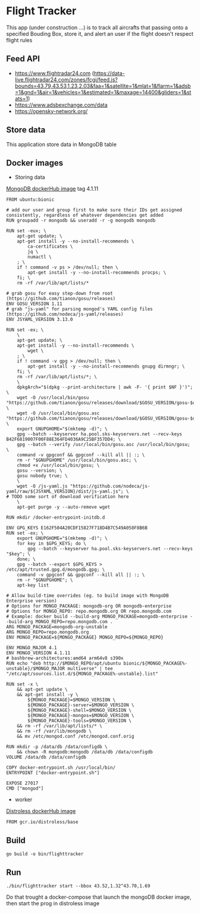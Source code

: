# Flight Tracker

This app (under construction ...) is to track all aircrafts that passing onto a specified Bouding Box, store it, and alert an user if the flight doesn't respect flight rules

## Feed API

- https://www.flightradar24.com (https://data-live.flightradar24.com/zones/fcgi/feed.js?bounds=43.79,43.53,1.23,2.03&faa=1&satellite=1&mlat=1&flarm=1&adsb=1&gnd=1&air=1&vehicles=1&estimated=1&maxage=14400&gliders=1&stats=1)
- https://www.adsbexchange.com/data
- https://opensky-network.org/

## Store data

This application store data in MongoDB table

## Docker images

- Storing data
  
[MongoDB dockerHub image](https://hub.docker.com/_/mongo) tag 4.1.11
```
FROM ubuntu:bionic

# add our user and group first to make sure their IDs get assigned consistently, regardless of whatever dependencies get added
RUN groupadd -r mongodb && useradd -r -g mongodb mongodb

RUN set -eux; \
	apt-get update; \
	apt-get install -y --no-install-recommends \
		ca-certificates \
		jq \
		numactl \
	; \
	if ! command -v ps > /dev/null; then \
		apt-get install -y --no-install-recommends procps; \
	fi; \
	rm -rf /var/lib/apt/lists/*

# grab gosu for easy step-down from root (https://github.com/tianon/gosu/releases)
ENV GOSU_VERSION 1.11
# grab "js-yaml" for parsing mongod's YAML config files (https://github.com/nodeca/js-yaml/releases)
ENV JSYAML_VERSION 3.13.0

RUN set -ex; \
	\
	apt-get update; \
	apt-get install -y --no-install-recommends \
		wget \
	; \
	if ! command -v gpg > /dev/null; then \
		apt-get install -y --no-install-recommends gnupg dirmngr; \
	fi; \
	rm -rf /var/lib/apt/lists/*; \
	\
	dpkgArch="$(dpkg --print-architecture | awk -F- '{ print $NF }')"; \
	wget -O /usr/local/bin/gosu "https://github.com/tianon/gosu/releases/download/$GOSU_VERSION/gosu-$dpkgArch"; \
	wget -O /usr/local/bin/gosu.asc "https://github.com/tianon/gosu/releases/download/$GOSU_VERSION/gosu-$dpkgArch.asc"; \
	export GNUPGHOME="$(mktemp -d)"; \
	gpg --batch --keyserver ha.pool.sks-keyservers.net --recv-keys B42F6819007F00F88E364FD4036A9C25BF357DD4; \
	gpg --batch --verify /usr/local/bin/gosu.asc /usr/local/bin/gosu; \
	command -v gpgconf && gpgconf --kill all || :; \
	rm -r "$GNUPGHOME" /usr/local/bin/gosu.asc; \
	chmod +x /usr/local/bin/gosu; \
	gosu --version; \
	gosu nobody true; \
	\
	wget -O /js-yaml.js "https://github.com/nodeca/js-yaml/raw/${JSYAML_VERSION}/dist/js-yaml.js"; \
# TODO some sort of download verification here
	\
	apt-get purge -y --auto-remove wget

RUN mkdir /docker-entrypoint-initdb.d

ENV GPG_KEYS E162F504A20CDF15827F718D4B7C549A058F8B6B
RUN set -ex; \
	export GNUPGHOME="$(mktemp -d)"; \
	for key in $GPG_KEYS; do \
		gpg --batch --keyserver ha.pool.sks-keyservers.net --recv-keys "$key"; \
	done; \
	gpg --batch --export $GPG_KEYS > /etc/apt/trusted.gpg.d/mongodb.gpg; \
	command -v gpgconf && gpgconf --kill all || :; \
	rm -r "$GNUPGHOME"; \
	apt-key list

# Allow build-time overrides (eg. to build image with MongoDB Enterprise version)
# Options for MONGO_PACKAGE: mongodb-org OR mongodb-enterprise
# Options for MONGO_REPO: repo.mongodb.org OR repo.mongodb.com
# Example: docker build --build-arg MONGO_PACKAGE=mongodb-enterprise --build-arg MONGO_REPO=repo.mongodb.com .
ARG MONGO_PACKAGE=mongodb-org-unstable
ARG MONGO_REPO=repo.mongodb.org
ENV MONGO_PACKAGE=${MONGO_PACKAGE} MONGO_REPO=${MONGO_REPO}

ENV MONGO_MAJOR 4.1
ENV MONGO_VERSION 4.1.11
# bashbrew-architectures:amd64 arm64v8 s390x
RUN echo "deb http://$MONGO_REPO/apt/ubuntu bionic/${MONGO_PACKAGE%-unstable}/$MONGO_MAJOR multiverse" | tee "/etc/apt/sources.list.d/${MONGO_PACKAGE%-unstable}.list"

RUN set -x \
	&& apt-get update \
	&& apt-get install -y \
		${MONGO_PACKAGE}=$MONGO_VERSION \
		${MONGO_PACKAGE}-server=$MONGO_VERSION \
		${MONGO_PACKAGE}-shell=$MONGO_VERSION \
		${MONGO_PACKAGE}-mongos=$MONGO_VERSION \
		${MONGO_PACKAGE}-tools=$MONGO_VERSION \
	&& rm -rf /var/lib/apt/lists/* \
	&& rm -rf /var/lib/mongodb \
	&& mv /etc/mongod.conf /etc/mongod.conf.orig

RUN mkdir -p /data/db /data/configdb \
	&& chown -R mongodb:mongodb /data/db /data/configdb
VOLUME /data/db /data/configdb

COPY docker-entrypoint.sh /usr/local/bin/
ENTRYPOINT ["docker-entrypoint.sh"]

EXPOSE 27017
CMD ["mongod"]
```

- worker

[Distroless dockerHub image](https://hub.docker.com/_/mongo)
```
FROM gcr.io/distroless/base
```

## Build
```
go build -o bin/flighttracker
```

## Run

```
./bin/flighttracker start --bbox 43.52,1.32^43.70,1.69
```

Do that trought a docker-compose that launch the mongoDB docker image, then start the prog in distroless image


